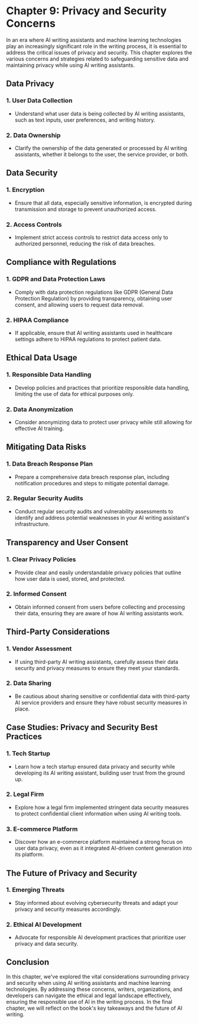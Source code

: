 Chapter 9: Privacy and Security Concerns
========================================

In an era where AI writing assistants and machine learning technologies play an increasingly significant role in the writing process, it is essential to address the critical issues of privacy and security. This chapter explores the various concerns and strategies related to safeguarding sensitive data and maintaining privacy while using AI writing assistants.

Data Privacy
------------

### 1. **User Data Collection**

* Understand what user data is being collected by AI writing assistants, such as text inputs, user preferences, and writing history.

### 2. **Data Ownership**

* Clarify the ownership of the data generated or processed by AI writing assistants, whether it belongs to the user, the service provider, or both.

Data Security
-------------

### 1. **Encryption**

* Ensure that all data, especially sensitive information, is encrypted during transmission and storage to prevent unauthorized access.

### 2. **Access Controls**

* Implement strict access controls to restrict data access only to authorized personnel, reducing the risk of data breaches.

Compliance with Regulations
---------------------------

### 1. **GDPR and Data Protection Laws**

* Comply with data protection regulations like GDPR (General Data Protection Regulation) by providing transparency, obtaining user consent, and allowing users to request data removal.

### 2. **HIPAA Compliance**

* If applicable, ensure that AI writing assistants used in healthcare settings adhere to HIPAA regulations to protect patient data.

Ethical Data Usage
------------------

### 1. **Responsible Data Handling**

* Develop policies and practices that prioritize responsible data handling, limiting the use of data for ethical purposes only.

### 2. **Data Anonymization**

* Consider anonymizing data to protect user privacy while still allowing for effective AI training.

Mitigating Data Risks
---------------------

### 1. **Data Breach Response Plan**

* Prepare a comprehensive data breach response plan, including notification procedures and steps to mitigate potential damage.

### 2. **Regular Security Audits**

* Conduct regular security audits and vulnerability assessments to identify and address potential weaknesses in your AI writing assistant's infrastructure.

Transparency and User Consent
-----------------------------

### 1. **Clear Privacy Policies**

* Provide clear and easily understandable privacy policies that outline how user data is used, stored, and protected.

### 2. **Informed Consent**

* Obtain informed consent from users before collecting and processing their data, ensuring they are aware of how AI writing assistants work.

Third-Party Considerations
--------------------------

### 1. **Vendor Assessment**

* If using third-party AI writing assistants, carefully assess their data security and privacy measures to ensure they meet your standards.

### 2. **Data Sharing**

* Be cautious about sharing sensitive or confidential data with third-party AI service providers and ensure they have robust security measures in place.

Case Studies: Privacy and Security Best Practices
-------------------------------------------------

### 1. **Tech Startup**

* Learn how a tech startup ensured data privacy and security while developing its AI writing assistant, building user trust from the ground up.

### 2. **Legal Firm**

* Explore how a legal firm implemented stringent data security measures to protect confidential client information when using AI writing tools.

### 3. **E-commerce Platform**

* Discover how an e-commerce platform maintained a strong focus on user data privacy, even as it integrated AI-driven content generation into its platform.

The Future of Privacy and Security
----------------------------------

### 1. **Emerging Threats**

* Stay informed about evolving cybersecurity threats and adapt your privacy and security measures accordingly.

### 2. **Ethical AI Development**

* Advocate for responsible AI development practices that prioritize user privacy and data security.

Conclusion
----------

In this chapter, we've explored the vital considerations surrounding privacy and security when using AI writing assistants and machine learning technologies. By addressing these concerns, writers, organizations, and developers can navigate the ethical and legal landscape effectively, ensuring the responsible use of AI in the writing process. In the final chapter, we will reflect on the book's key takeaways and the future of AI writing.
